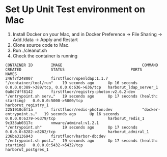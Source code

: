 # Set Up Unit Test environment on Mac 

1. Install Docker on your Mac, and in Docker Preference -> File Sharing -> Add /data -> Apply and Restart
1. Clone source code to Mac.
1. Run ./cleanut.sh
1. Check the container is running
```
CONTAINER ID        IMAGE                                   COMMAND                  CREATED             STATUS                             PORTS                                        NAMES
246f7f248007        firstfloor/openldap:1.1.7               "/container/tool/run"    19 seconds ago      Up 16 seconds                      0.0.0.0:389->389/tcp, 0.0.0.0:636->636/tcp   harborut_ldap_server_1
0a8d7dff8142        firstfloor/registry-photon:v2.6.2-dev   "/entrypoint.sh serv…"   19 seconds ago      Up 17 seconds (health: starting)   0.0.0.0:5000->5000/tcp                       harborut_registry_1
2251910c6f1a        firstfloor/redis-photon:dev             "docker-entrypoint.s…"   19 seconds ago      Up 16 seconds                      0.0.0.0:6379->6379/tcp                       harborut_redis_1
9c333ab0317c        vmware/admiral:v1.2.1                   "/entrypoint.sh"         19 seconds ago      Up 17 seconds                      0.0.0.0:8282->8282/tcp                       harborut_admiral_1
236ba3136943        firstfloor/harbor-db:dev                "/entrypoint.sh post…"   19 seconds ago      Up 17 seconds (health: starting)   0.0.0.0:5432->5432/tcp                       harborut_postgres_1
```
